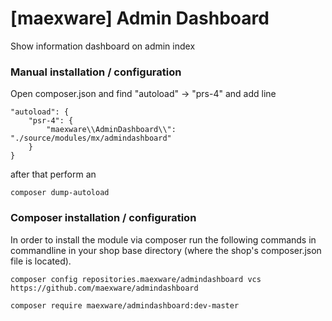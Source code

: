 [maexware] Admin Dashboard
===============
Show information dashboard on admin index


### Manual installation / configuration

Open composer.json and find "autoload" -> "prs-4" and add line

    "autoload": {
        "psr-4": {
            "maexware\\AdminDashboard\\": "./source/modules/mx/admindashboard"
        }
    }

after that perform an 

`composer dump-autoload`

### Composer installation / configuration

In order to install the module via composer run the following commands in commandline in your shop base directory (where the shop's composer.json file is located).


`composer config repositories.maexware/admindashboard vcs https://github.com/maexware/admindashboard `

`composer require maexware/admindashboard:dev-master`


